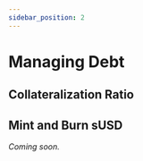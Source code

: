 ```yaml
---
sidebar_position: 2
---
```


# Managing Debt

## Collateralization Ratio

## Mint and Burn sUSD

_Coming soon._

<!--
Stakers can mint and burn sUSD, a decentralized stablecoin backed by the collateral in the Synthetix system. This directly effects the debt responsibility of the account: each dollar of sUSD minted adds $1 of debt responsibility to the account and each dollar of sUSD burned reduces the debt responsbility by $1.

## Minting sUSD

Stakers can take out loans of sUSD against the collateral they've staked. Taking out an sUSD loan is also referred to as minting sUSD. These loans do not accrue interest. sUSD can be exchanged in synth markets and used in futures markets.

## Burning sUSD

Stakers can repay loans, also called burning sUSD. sUSD can be purchased on the open market and burned to reduce an account’s debt (to increase its C-Ratio) regardless of whether this debt was accrued from minting sUSD or from debt inflation delegated from a fund.
-->
